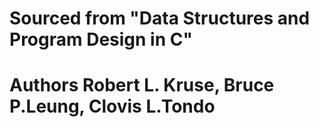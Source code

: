 # Sourced from "Data Structures and Program Design in C"
# Authors Robert L. Kruse, Bruce P.Leung, Clovis L.Tondo

